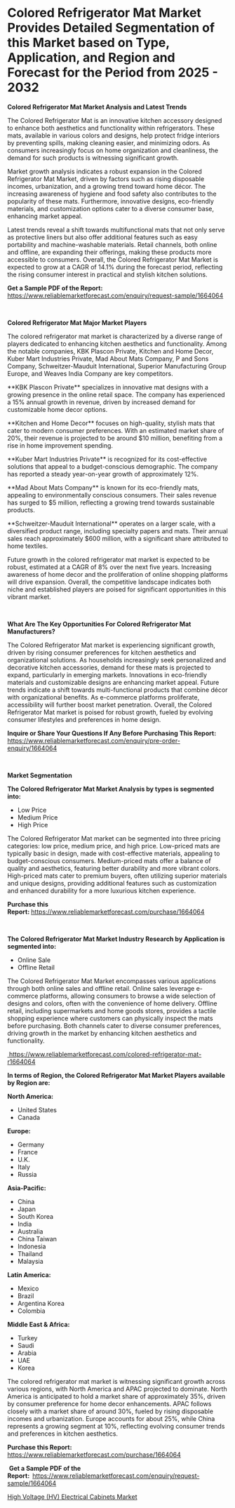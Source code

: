 <p><h1>Colored Refrigerator Mat Market Provides Detailed Segmentation of this Market based on Type, Application, and Region and Forecast for the Period from 2025 - 2032</h1></p><p><strong>Colored Refrigerator Mat Market Analysis and Latest Trends</strong></p>
<p><p>The Colored Refrigerator Mat is an innovative kitchen accessory designed to enhance both aesthetics and functionality within refrigerators. These mats, available in various colors and designs, help protect fridge interiors by preventing spills, making cleaning easier, and minimizing odors. As consumers increasingly focus on home organization and cleanliness, the demand for such products is witnessing significant growth.</p><p>Market growth analysis indicates a robust expansion in the Colored Refrigerator Mat Market, driven by factors such as rising disposable incomes, urbanization, and a growing trend toward home décor. The increasing awareness of hygiene and food safety also contributes to the popularity of these mats. Furthermore, innovative designs, eco-friendly materials, and customization options cater to a diverse consumer base, enhancing market appeal.</p><p>Latest trends reveal a shift towards multifunctional mats that not only serve as protective liners but also offer additional features such as easy portability and machine-washable materials. Retail channels, both online and offline, are expanding their offerings, making these products more accessible to consumers. Overall, the Colored Refrigerator Mat Market is expected to grow at a CAGR of 14.1% during the forecast period, reflecting the rising consumer interest in practical and stylish kitchen solutions.</p></p>
<p><strong>Get a Sample PDF of the Report:&nbsp;</strong> <a href="https://www.reliablemarketforecast.com/enquiry/request-sample/1664064?utm_campaign=2455&utm_medium=2&utm_source=Github&utm_content=ia&utm_term=23032025&utm_id=colored-refrigerator-mat">https://www.reliablemarketforecast.com/enquiry/request-sample/1664064</a></p>
<p>&nbsp;</p>
<p><strong>Colored Refrigerator Mat Major Market Players</strong></p>
<p><p>The colored refrigerator mat market is characterized by a diverse range of players dedicated to enhancing kitchen aesthetics and functionality. Among the notable companies, KBK Plascon Private, Kitchen and Home Decor, Kuber Mart Industries Private, Mad About Mats Company, P and Sons Company, Schweitzer-Mauduit International, Superior Manufacturing Group Europe, and Weaves India Company are key competitors.</p><p>**KBK Plascon Private** specializes in innovative mat designs with a growing presence in the online retail space. The company has experienced a 15% annual growth in revenue, driven by increased demand for customizable home decor options.</p><p>**Kitchen and Home Decor** focuses on high-quality, stylish mats that cater to modern consumer preferences. With an estimated market share of 20%, their revenue is projected to be around $10 million, benefiting from a rise in home improvement spending.</p><p>**Kuber Mart Industries Private** is recognized for its cost-effective solutions that appeal to a budget-conscious demographic. The company has reported a steady year-on-year growth of approximately 12%. </p><p>**Mad About Mats Company** is known for its eco-friendly mats, appealing to environmentally conscious consumers. Their sales revenue has surged to $5 million, reflecting a growing trend towards sustainable products.</p><p>**Schweitzer-Mauduit International** operates on a larger scale, with a diversified product range, including specialty papers and mats. Their annual sales reach approximately $600 million, with a significant share attributed to home textiles.</p><p>Future growth in the colored refrigerator mat market is expected to be robust, estimated at a CAGR of 8% over the next five years. Increasing awareness of home decor and the proliferation of online shopping platforms will drive expansion. Overall, the competitive landscape indicates both niche and established players are poised for significant opportunities in this vibrant market.</p></p>
<p>&nbsp;</p>
<p><strong>What Are The Key Opportunities For Colored Refrigerator Mat Manufacturers?</strong></p>
<p><p>The Colored Refrigerator Mat market is experiencing significant growth, driven by rising consumer preferences for kitchen aesthetics and organizational solutions. As households increasingly seek personalized and decorative kitchen accessories, demand for these mats is projected to expand, particularly in emerging markets. Innovations in eco-friendly materials and customizable designs are enhancing market appeal. Future trends indicate a shift towards multi-functional products that combine décor with organizational benefits. As e-commerce platforms proliferate, accessibility will further boost market penetration. Overall, the Colored Refrigerator Mat market is poised for robust growth, fueled by evolving consumer lifestyles and preferences in home design.</p></p>
<p><strong>Inquire or Share Your Questions If Any Before Purchasing This Report:</strong> <a href="https://www.reliablemarketforecast.com/enquiry/pre-order-enquiry/1664064?utm_campaign=2455&utm_medium=2&utm_source=Github&utm_content=ia&utm_term=23032025&utm_id=colored-refrigerator-mat">https://www.reliablemarketforecast.com/enquiry/pre-order-enquiry/1664064</a></p>
<p>&nbsp;</p>
<p><strong>Market Segmentation</strong></p>
<p><strong>The Colored Refrigerator Mat Market Analysis by types is segmented into:</strong></p>
<p><ul><li>Low Price</li><li>Medium Price</li><li>High Price</li></ul></p>
<p><p>The Colored Refrigerator Mat market can be segmented into three pricing categories: low price, medium price, and high price. Low-priced mats are typically basic in design, made with cost-effective materials, appealing to budget-conscious consumers. Medium-priced mats offer a balance of quality and aesthetics, featuring better durability and more vibrant colors. High-priced mats cater to premium buyers, often utilizing superior materials and unique designs, providing additional features such as customization and enhanced durability for a more luxurious kitchen experience.</p></p>
<p><strong>Purchase this Report:&nbsp;</strong><a href="https://www.reliablemarketforecast.com/purchase/1664064?utm_campaign=2455&utm_medium=2&utm_source=Github&utm_content=ia&utm_term=23032025&utm_id=colored-refrigerator-mat">https://www.reliablemarketforecast.com/purchase/1664064</a></p>
<p>&nbsp;</p>
<p><strong>The Colored Refrigerator Mat Market Industry Research by Application is segmented into:</strong></p>
<p><ul><li>Online Sale</li><li>Offline Retail</li></ul></p>
<p><p>The Colored Refrigerator Mat Market encompasses various applications through both online sales and offline retail. Online sales leverage e-commerce platforms, allowing consumers to browse a wide selection of designs and colors, often with the convenience of home delivery. Offline retail, including supermarkets and home goods stores, provides a tactile shopping experience where customers can physically inspect the mats before purchasing. Both channels cater to diverse consumer preferences, driving growth in the market by enhancing kitchen aesthetics and functionality.</p></p>
<p><a href="https://www.reliablemarketforecast.com/colored-refrigerator-mat-r1664064?utm_campaign=2455&utm_medium=2&utm_source=Github&utm_content=ia&utm_term=23032025&utm_id=colored-refrigerator-mat">&nbsp;https://www.reliablemarketforecast.com/colored-refrigerator-mat-r1664064</a></p>
<p><strong>In terms of Region, the Colored Refrigerator Mat Market Players available by Region are:</strong></p>
<p>
    <p> <strong> North America: </strong>
        <ul>
            <li>United States</li>
            <li>Canada</li>
        </ul>
        </p> 
    <p> <strong> Europe: </strong>
        <ul>
            <li>Germany</li>
            <li>France</li>
            <li>U.K.</li>
            <li>Italy</li>
            <li>Russia</li>
        </ul>
        </p> 
    <p> <strong> Asia-Pacific: </strong>
        <ul>
            <li>China</li>
            <li>Japan</li>
            <li>South Korea</li>
            <li>India</li>
            <li>Australia</li>
            <li>China Taiwan</li>
            <li>Indonesia</li>
            <li>Thailand</li>
            <li>Malaysia</li>
        </ul>
        </p> 
    <p> <strong> Latin America: </strong>
        <ul>
            <li>Mexico</li>
            <li>Brazil</li>
            <li>Argentina Korea</li>
            <li>Colombia</li>
        </ul>
        </p> 
    <p> <strong> Middle East & Africa: </strong>
        <ul>
            <li>Turkey</li>
            <li>Saudi</li>
            <li>Arabia</li>
            <li>UAE</li>
            <li>Korea</li>
        </ul>
    </p>
    </p>
<p><p>The colored refrigerator mat market is witnessing significant growth across various regions, with North America and APAC projected to dominate. North America is anticipated to hold a market share of approximately 35%, driven by consumer preference for home decor enhancements. APAC follows closely with a market share of around 30%, fueled by rising disposable incomes and urbanization. Europe accounts for about 25%, while China represents a growing segment at 10%, reflecting evolving consumer trends and preferences in kitchen aesthetics.</p></p>
<p><strong>Purchase this Report: </strong><a href="https://www.reliablemarketforecast.com/purchase/1664064?utm_campaign=2455&utm_medium=2&utm_source=Github&utm_content=ia&utm_term=23032025&utm_id=colored-refrigerator-mat">https://www.reliablemarketforecast.com/purchase/1664064</a></p>
<p>&nbsp;<strong>Get a Sample PDF of the Report:&nbsp;&nbsp;</strong><a href="https://www.reliablemarketforecast.com/enquiry/request-sample/1664064?utm_campaign=2455&utm_medium=2&utm_source=Github&utm_content=ia&utm_term=23032025&utm_id=colored-refrigerator-mat">https://www.reliablemarketforecast.com/enquiry/request-sample/1664064</a></p>
<p><strong></strong></p>
<p><p><a href="https://github.com/guneycigdem35/Market-Research-Report-List-5/blob/main/high-voltage-hv-electrical-cabinets-market.md?utm_campaign=2455&utm_medium=2&utm_source=Github&utm_content=ia&utm_term=23032025&utm_id=colored-refrigerator-mat">High Voltage (HV) Electrical Cabinets Market</a></p></p>